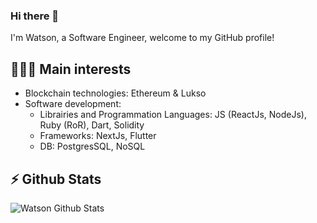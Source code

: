 ### Hi there 👋

I'm Watson, a Software Engineer, welcome to my GitHub profile! 

## 👨🏻‍💻 Main interests

- Blockchain technologies: Ethereum & Lukso
- Software development:
  * Librairies and Programmation Languages: JS (ReactJs, NodeJs), Ruby (RoR), Dart, Solidity
  * Frameworks: NextJs, Flutter
  * DB: PostgresSQL, NoSQL 

## ⚡ Github Stats

<img align="left" alt="Watson Github Stats" src="https://github-readme-stats.vercel.app/api?username=waymaiker&theme=blue-green&show_icons=true&hide_border=true" />


<!--
**waymaiker/waymaiker** is a ✨ _special_ ✨ repository because its `README.md` (this file) appears on your GitHub profile.

Here are some ideas to get you started:

- 🔭 I’m currently working on ...
- 🌱 I’m currently learning ...
- 👯 I’m looking to collaborate on ...
- 🤔 I’m looking for help with ...
- 💬 Ask me about ...
- 📫 How to reach me: ...
- 😄 Pronouns: ...
- ⚡ Fun fact: ...
-->
